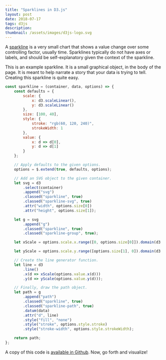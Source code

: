 ```yaml
---
title: "Sparklines in D3.js"
layout: post
date: 2018-07-17
tags: d3js
description:
thumbnail: /assets/images/d3js-logo.svg
---
```


A [sparkline](https://en.wikipedia.org/wiki/Sparkline) is a very small chart that shows a value change over some controlling factor, usually time. Sparklines typically do not have axes or labels, and should be self-explanatory given the context of the sparkline.

This is an example sparkline. <span id="sparkline-container"></span> It is a small graphical object, in the body of the page. It is meant to help narrate a story that your data is trying to tell. Creating this sparkline is quite easy.

```js
const sparkline = (container, data, options) => {
    const defaults = {
        scale: {
            x: d3.scaleLinear(),
            y: d3.scaleLinear()
        },
        size: [100, 40],
        style: {
            stroke: "rgb(60, 120, 240)",
            strokeWidth: 1
        },
        value: {
            x: d => d[0],
            y: d => d[1]
        }
    };

    // Apply defaults to the given options.
    options = $.extend(true, defaults, options);

    // Add an SVG object to the given container.
    let svg = d3
        .select(container)
        .append("svg")
        .classed("sparkline", true)
        .classed("sparkline-svg", true)
        .attr("width", options.size[0])
        .attr("height", options.size[1]);

    let g = svg
        .append("g")
        .classed("sparkline", true)
        .classed("sparkline-group", true);

    let xScale = options.scale.x.range([0, options.size[0]]).domain(d3.extent(data, options.value.x));

    let yScale = options.scale.y.range([options.size[1], 0]).domain(d3.extent(data, options.value.y));

    // Create the line generator function.
    let line = d3
        .line()
        .x(d => xScale(options.value.x(d)))
        .y(d => yScale(options.value.y(d)));

    // Finally, draw the path object.
    let path = g
        .append("path")
        .classed("sparkline", true)
        .classed("sparkline-path", true)
        .datum(data)
        .attr("d", line)
        .style("fill", "none")
        .style("stroke", options.style.stroke)
        .style("stroke-width", options.style.strokeWidth);

    return path;
};
```

A copy of this code is [available in Github](https://github.com/jarrettmeyer/jarrettmeyer.github.io/blob/master/assets/js/sparkline.js). Now, go forth and visualize!

<script src="/assets/js/jquery/3.3.1/jquery.min.js"></script>
<script src="/assets/js/d3/5.5.0/d3.js"></script>
<script src="/assets/js/sparkline.js"></script>
